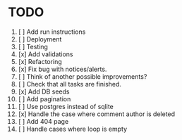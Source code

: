 # TODO

1. [ ] Add run instructions
2. [ ] Deployment
3. [ ] Testing
4. [x] Add validations
5. [x] Refactoring
6. [x] Fix bug with notices/alerts.
7. [ ] Think of another possible improvements?
8. [ ] Check that all tasks are finished.
9. [x] Add DB seeds
10. [ ] Add pagination
11. [ ] Use postgres instead of sqlite
12. [x] Handle the case where comment author is deleted
13. [ ] Add 404 page
14. [ ] Handle cases where loop is empty